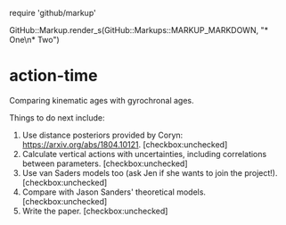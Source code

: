require 'github/markup'

GitHub::Markup.render_s(GitHub::Markups::MARKUP_MARKDOWN, "* One\n* Two")

# action-time
Comparing kinematic ages with gyrochronal ages.

Things to do next include:
1. Use distance posteriors provided by Coryn:
https://arxiv.org/abs/1804.10121. [checkbox:unchecked]
2. Calculate vertical actions with uncertainties, including correlations
between parameters. [checkbox:unchecked]
3. Use van Saders models too (ask Jen if she wants to join the project!).
[checkbox:unchecked]
4. Compare with Jason Sanders' theoretical models. [checkbox:unchecked]
5. Write the paper. [checkbox:unchecked]
